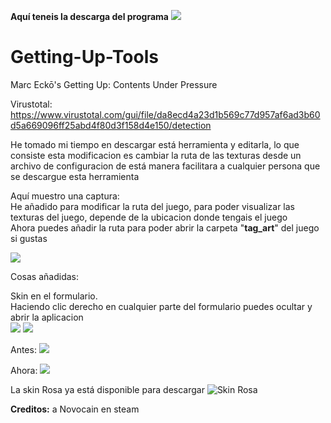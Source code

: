 <b>Aquí teneis la descarga del programa</b>
<img src="https://github.com/jose89fcb/Getting-Up-Tools/releases/tag/v1.0">
# Getting-Up-Tools
Marc Eckō's Getting Up: Contents Under Pressure




Virustotal:
https://www.virustotal.com/gui/file/da8ecd4a23d1b569c77d957af6ad3b60d5a669096ff25abd4f80d3f158d4e150/detection



He tomado mi tiempo en descargar está herramienta y editarla, lo que consiste esta modificacion es cambiar la ruta de las texturas desde un archivo de configuracion de está manera facilitara a cualquier persona que se descargue esta herramienta

Aquí muestro una captura:
<br>
He añadido para modificar la ruta del juego, para poder visualizar las texturas del juego, depende de la ubicacion donde tengais el juego
<br>
Ahora puedes añadir la ruta para poder abrir la carpeta "<b>tag_art</b>" del juego si gustas

<img src="https://i.imgur.com/kofTHw2.png">


Cosas añadidas:
<br>


Skin en el formulario.
<br>
Haciendo clic derecho en cualquier parte del formulario puedes ocultar y abrir la aplicacion
<br>
<img src="https://i.imgur.com/OJL1h7N.png">
<img src="https://i.imgur.com/tNFJ10N.png">


Antes:
<img src="https://i.imgur.com/rQe1GzE.png">


Ahora:
<img src="https://i.imgur.com/lw8szg0.png">


La skin Rosa ya está disponible para descargar
<img title="Skin Rosa" src="https://i.imgur.com/TLZpTS6.png">


<b>Creditos:</b> a Novocain en steam




